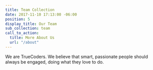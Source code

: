 ```yaml
---
title: Team Collection
date: 2017-11-10 17:13:00 -06:00
position: 5
display_title: Our Team
sub_collection: team
call_to_action:
  title: More About Us
  url: "/about"
---
```


We are TrueCoders. We believe that smart, passionate people should always be engaged, doing what they love to do.